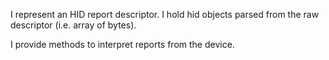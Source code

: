 I represent an HID report descriptor. I hold hid objects parsed from the raw descriptor (i.e. array of bytes).

I provide methods to interpret reports from the device.